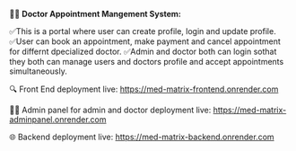 👩‍💻 **Doctor Appointment Mangement System:**

✅This is a portal where user can create profile, login and update profile.
✅User can book an appointment, make payment and cancel appointment for differnt dpecialized doctor.
✅Admin and doctor both can login sothat they both can manage users and doctors profile and accept appointments simultaneously. 

🔍 Front End deployment live: https://med-matrix-frontend.onrender.com

👩‍💻 Admin panel for admin and doctor deployment live: https://med-matrix-adminpanel.onrender.com

🌐 Backend deployment live: https://med-matrix-backend.onrender.com
